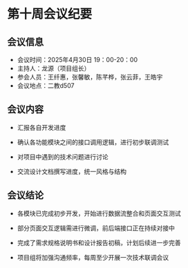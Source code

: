 # 第十周会议纪要

## 会议信息

- 会议时间：2025年4月30日 19：00-20：00
- 主持人：龙源（项目组长）
- 参会人员：王纤惠，张馨敏，陈芊桦，张云菲，王皓宇
- 会议地点：二教d507

## 会议内容

- 汇报各自开发进度

- 确认各功能模块之间的接口调用逻辑，进行初步联调测试

- 对项目中遇到的技术问题进行讨论

- 交流设计文档撰写进度，统一风格与结构

## 会议结论

- 各模块已完成初步开发，开始进行数据流整合和页面交互测试

- 部分页面交互逻辑需进行微调，前后端接口正在持续对接中

- 完成了需求规格说明书和设计报告初稿，计划后续进一步完善

- 项目组将加强沟通频率，每周至少开展一次技术联调会议
